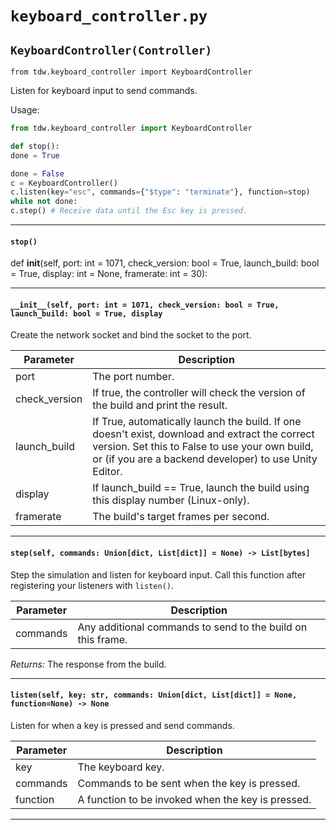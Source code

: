# `keyboard_controller.py`

## `KeyboardController(Controller)`

`from tdw.keyboard_controller import KeyboardController`

Listen for keyboard input to send commands.

Usage:

```python
from tdw.keyboard_controller import KeyboardController

def stop():
done = True

done = False
c = KeyboardController()
c.listen(key="esc", commands={"$type": "terminate"}, function=stop)
while not done:
c.step() # Receive data until the Esc key is pressed.
```

***

#### `stop()`

def __init__(self, port: int = 1071, check_version: bool = True, launch_build: bool = True, display: int = None,
framerate: int = 30):

***

#### `__init__(self, port: int = 1071, check_version: bool = True, launch_build: bool = True, display`

Create the network socket and bind the socket to the port.

| Parameter | Description |
| --- | --- |
| port | The port number. |
| check_version | If true, the controller will check the version of the build and print the result. |
| launch_build | If True, automatically launch the build. If one doesn't exist, download and extract the correct version. Set this to False to use your own build, or (if you are a backend developer) to use Unity Editor. |
| display | If launch_build == True, launch the build using this display number (Linux-only). |
| framerate | The build's target frames per second. |

***

#### `step(self, commands: Union[dict, List[dict]] = None) -> List[bytes]`

Step the simulation and listen for keyboard input.
Call this function after registering your listeners with `listen()`.

| Parameter | Description |
| --- | --- |
| commands | Any additional commands to send to the build on this frame. |

_Returns:_ The response from the build.

***

#### `listen(self, key: str, commands: Union[dict, List[dict]] = None, function=None) -> None`

Listen for when a key is pressed and send commands.

| Parameter | Description |
| --- | --- |
| key | The keyboard key. |
| commands | Commands to be sent when the key is pressed. |
| function | A function to be invoked when the key is pressed. |

***

